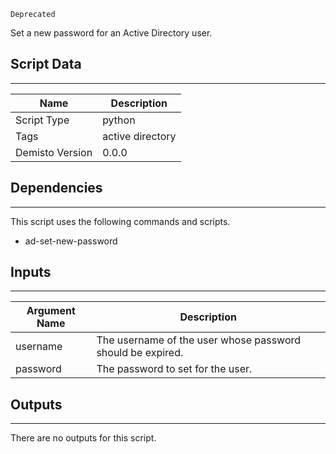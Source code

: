`Deprecated`

Set a new password for an Active Directory user.

## Script Data
---

| **Name** | **Description** |
| --- | --- |
| Script Type | python |
| Tags | active directory |
| Demisto Version | 0.0.0 |

## Dependencies
---
This script uses the following commands and scripts.
* ad-set-new-password

## Inputs
---

| **Argument Name** | **Description** |
| --- | --- |
| username | The username of the user whose password should be expired. |
| password | The password to set for the user. |

## Outputs
---
There are no outputs for this script.
